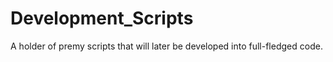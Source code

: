 # Development_Scripts
A holder of premy scripts that will later be developed into full-fledged code.
